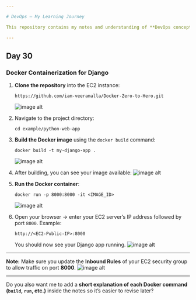 ```yaml
---

# DevOps – My Learning Journey

This repository contains my notes and understanding of **DevOps concepts**.

---
```


## Day 30

### Docker Containerization for Django

1. **Clone the repository** into the EC2 instance:

   ```
   https://github.com/iam-veeramalla/Docker-Zero-to-Hero.git
   ```

   ![image alt]()

2. Navigate to the project directory:

   ```
   cd example/python-web-app
   ```

3. **Build the Docker image** using the `docker build` command:

   ```
   docker build -t my-django-app .
   ```

   ![image alt]()

4. After building, you can see your image available:
   ![image alt]()

5. **Run the Docker container**:

   ```
   docker run -p 8000:8000 -it <IMAGE_ID>
   ```

   ![image alt]()

6. Open your browser → enter your EC2 server’s IP address followed by port `8000`.
   Example:

   ```
   http://<EC2-Public-IP>:8000
   ```

   You should now see your Django app running.
   ![image alt]()

---

**Note:**
Make sure you update the **Inbound Rules** of your EC2 security group to allow traffic on port **8000**.
![image alt]()

---

Do you also want me to add a **short explanation of each Docker command (`build`, `run`, etc.)** inside the notes so it’s easier to revise later?
